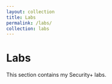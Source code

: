 ```yaml
---
layout: collection
title: Labs
permalink: /labs/
collection: labs
---
```


# Labs

This section contains my Security+ labs.  
 
